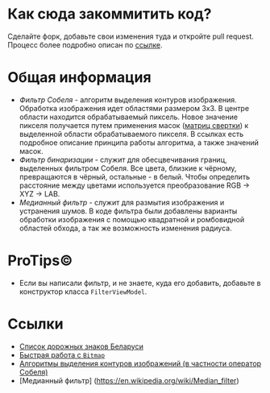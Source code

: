 # Как сюда закоммитить код?
Сделайте форк, добавьте свои изменения туда и откройте pull request. Процесс более подробно описан по [ссылке](http://kbroman.org/github_tutorial/pages/fork.html).
# Общая информация
* _Фильтр Собеля_ - алгоритм выделения контуров изображения. Обработка изображения идет областями размером 3х3. В центре области находится обрабатываемый пиксель. Новое значение пикселя получается путем применения масок ([матриц свертки](http://habrahabr.ru/post/142818/)) к выделенной области обрабатываемого пикселя. В ссылках есть подробное описание принципа работы алгоритма, а также значений масок.
* _Фильтр бинаризации_ - служит для обесцвечивания границ, выделенных фильтром Собеля. Все цвета, близкие к чёрному, превращаются в чёрный, остальные - в белый. Чтобы определить расстояние между цветами используется преобразование RGB -> XYZ -> LAB.
* _Медианный фильтр_ - служит для размытия изображения и устранения шумов. В коде фильтра были добавлены варианты обработки изображения с помощью квадратной и ромбовидной областей обхода, а так же возможность изменения радиуса.

# ProTips©
* Если вы написали фильтр, и не знаете, куда его добавить, добавьте в конструктор класса `FilterViewModel`.

# Ссылки
* [Список дорожных знаков Беларуси](https://ru.wikipedia.org/wiki/%D0%94%D0%BE%D1%80%D0%BE%D0%B6%D0%BD%D1%8B%D0%B5_%D0%B7%D0%BD%D0%B0%D0%BA%D0%B8_%D0%91%D0%B5%D0%BB%D0%BE%D1%80%D1%83%D1%81%D1%81%D0%B8%D0%B8)
* [Быстрая работа с `Bitmap`](http://csharpexamples.com/fast-image-processing-c/)
* [Алгоритмы выделения контуров изображений (в частности оператор Собеля)](http://habrahabr.ru/post/114452/)
* [Медианный фильтр] (https://en.wikipedia.org/wiki/Median_filter)
